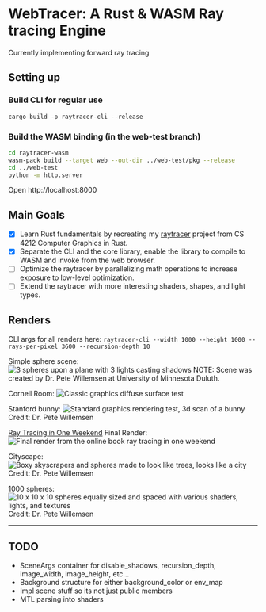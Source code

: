 # WebTracer: A Rust & WASM Ray tracing Engine
Currently implementing forward ray tracing

## Setting up

### Build CLI for regular use
`cargo build -p raytracer-cli --release`

### Build the WASM binding (in the web-test branch)
```sh
cd raytracer-wasm
wasm-pack build --target web --out-dir ../web-test/pkg --release
cd ../web-test
python -m http.server
```
Open http://localhost:8000

## Main Goals
- [x] Learn Rust fundamentals by recreating my [raytracer](https://github.com/reecelikesramen/raytracer) project from CS 4212 Computer Graphics in Rust.
- [x] Separate the CLI and the core library, enable the library to compile to WASM and invoke from the web browser.
- [ ] Optimize the raytracer by parallelizing math operations to increase exposure to low-level optimization.
- [ ] Extend the raytracer with more interesting shaders, shapes, and light types.

## Renders
CLI args for all renders here: `raytracer-cli --width 1000 --height 1000 --rays-per-pixel 3600 --recursion-depth 10`

Simple sphere scene:
![3 spheres upon a plane with 3 lights casting shadows](renders/simple_sphere_scene.png)
NOTE: Scene was created by Dr. Pete Willemsen at University of Minnesota Duluth.

Cornell Room:
![Classic graphics diffuse surface test](renders/cornell_room.png)

Stanford bunny:
![Standard graphics rendering test, 3d scan of a bunny](renders/stanford_bunny.png)
Credit: Dr. Pete Willemsen

[Ray Tracing in One Weekend](https://raytracing.github.io/) Final Render:
![Final render from the online book ray tracing in one weekend](renders/raytracing_one_weekend.png)

Cityscape:
![Boxy skyscrapers and spheres made to look like trees, looks like a city](renders/cityscape.png)
Credit: Dr. Pete Willemsen

1000 spheres:
![10 x 10 x 10 spheres equally sized and spaced with various shaders, lights, and textures](renders/spheres_1K.png)
Credit: Dr. Pete Willemsen

-----

## TODO
 - SceneArgs container for disable_shadows, recursion_depth, image_width, image_height, etc...
 - Background structure for either background_color or env_map
 - Impl scene stuff so its not just public members
 - MTL parsing into shaders